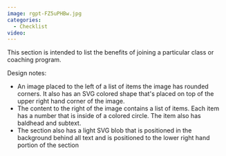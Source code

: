 ```yaml
---
image: rgpt-FZ5uPHBw.jpg
categories:
  - Checklist
video:
---
```

This section is intended to list the benefits of joining a particular class or coaching program.

Design notes:
* An image placed to the left of a list of items the image has rounded corners. It also has an SVG colored shape that's placed on top of the upper right hand corner of the image.
* The content to the right of the image contains a list of items. Each item has a number that is inside of a colored circle. The item also has baldhead and subtext.
* The section also has a light SVG blob that is positioned in the background behind all text and is positioned to the lower right hand portion of the section